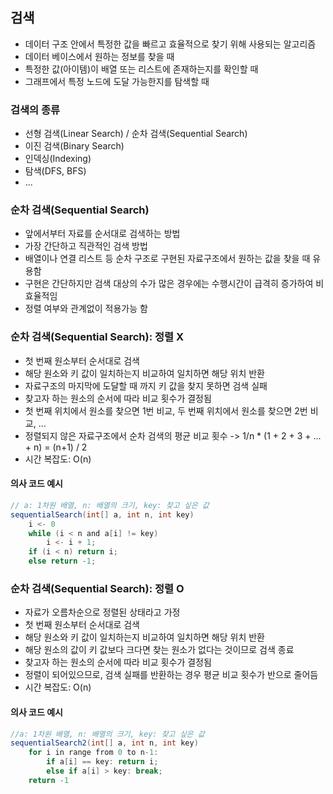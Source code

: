 ## 검색
- 데이터 구조 안에서 특정한 값을 빠르고 효율적으로 찾기 위해 사용되는 알고리즘
- 데이터 베이스에서 원하는 정보를 찾을 때
- 특정한 값(아이템)이 배열 또는 리스트에 존재하는지를 확인할 때
- 그래프에서 특정 노드에 도달 가능한지를 탐색할 때

### 검색의 종류
- 선형 검색(Linear Search) / 순차 검색(Sequential Search)
- 이진 검색(Binary Search)
- 인덱싱(Indexing)
- 탐색(DFS, BFS)
- ...

### 순차 검색(Sequential Search)
- 앞에서부터 자료를 순서대로 검색하는 방법
- 가장 간단하고 직관적인 검색 방법
- 배열이나 연결 리스트 등 순차 구조로 구현된 자료구조에서 원하는 값을 찾을 때 유용함
- 구현은 간단하지만 검색 대상의 수가 많은 경우에는 수행시간이 급격히 증가하여 비효율적임
- 정렬 여부와 관계없이 적용가능 함

### 순차 검색(Sequential Search): 정렬 X
- 첫 번째 원소부터 순서대로 검색
- 해당 원소와 키 값이 일치하는지 비교하여 일치하면 해당 위치 반환
- 자료구조의 마지막에 도달할 때 까지 키 값을 찾지 못하면 검색 실패
- 찾고자 하는 원소의 순서에 따라 비교 횟수가 결정됨
- 첫 번째 위치에서 원소를 찾으면 1번 비교, 두 번째 위치에서 원소를 찾으면 2번 비교, ...
- 정렬되지 않은 자료구조에서 순차 검색의 평균 비교 횟수
    -> 1/n * (1 + 2 + 3 + ... + n) = (n+1) / 2
- 시간 복잡도: O(n)

#### 의사 코드 예시
~~~Java
// a: 1차원 배열, n: 배열의 크기, key: 찾고 싶은 값
sequentialSearch(int[] a, int n, int key)
    i <- 0
    while (i < n and a[i] != key)
        i <- i + 1;
    if (i < n) return i;
    else return -1;
~~~

### 순차 검색(Sequential Search): 정렬 O
- 자료가 오름차순으로 정렬된 상태라고 가정
- 첫 번째 원소부터 순서대로 검색
- 해당 원소와 키 값이 일치하는지 비교하여 일치하면 해당 위치 반환
- 해당 원소의 값이 키 값보다 크다면 찾는 원소가 없다는 것이므로 검색 종료
- 찾고자 하는 원소의 순서에 따라 비교 횟수가 결정됨
- 정렬이 되어있으므로, 검색 실패를 반환하는 경우 평균 비교 횟수가 반으로 줄어듬
- 시간 복잡도: O(n)

#### 의사 코드 예시
~~~Java
//a: 1차원 배열, n: 배열의 크기, key: 찾고 싶은 값
sequentialSearch2(int[] a, int n, int key)
    for i in range from 0 to n-1:
        if a[i] == key: return i;
        else if a[i] > key: break;
    return -1
~~~
